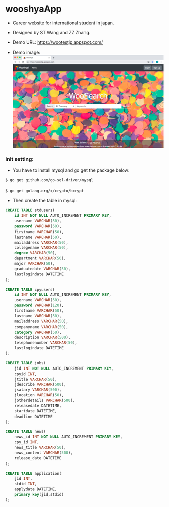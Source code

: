 # wooshyaApp
* Career website for international student in japan.

* Designed by ST Wang and ZZ Zhang.

* Demo URL: https://wootestjp.appspot.com/

* Demo image:
![image](https://github.com/hedyhefty/wooshyaApp/blob/master/HomeDemo.png?raw=true)

### init setting:
* You have to install mysql and go get the package below:

```bash
$ go get github.com/go-sql-driver/mysql

$ go get golang.org/x/crypto/bcrypt
```
* Then create the table in mysql:

```sql
CREATE TABLE stdusers(
    id INT NOT NULL AUTO_INCREMENT PRIMARY KEY,
    username VARCHAR(50),
    password VARCHAR(50),
    firstname VARCHAR(50),
    lastname VARCHAR(50),
    mailaddress VARCHAR(50),
    collegename VARCHAR(50),
    degree VARCHAR(50),
    department VARCHAR(50),
    major VARCHAR(50),
    graduatedate VARCHAR(50),
    lastlogindate DATETIME
);
```

```sql
CREATE TABLE cpyusers(
    id INT NOT NULL AUTO_INCREMENT PRIMARY KEY,
    username VARCHAR(50),
    password VARCHAR(120),
    firstname VARCHAR(50),
    lastname VARCHAR(50),
    mailaddress VARCHAR(50),
    companyname VARCHAR(50),
    category VARCHAR(50),
    description VARCHAR(500),
    telephonenumber VARCHAR(50),
    lastlogindate DATETIME
);
```
```sql
CREATE TABLE jobs(
    jid INT NOT NULL AUTO_INCREMENT PRIMARY KEY,
    cpyid INT,
    jtitle VARCHAR(50),
    jdescribe VARCHAR(500),
    jsalary VARCHAR(500),
    jlocation VARCHAR(50),
    jotherdetails VARCHAR(500),
    releasedate DATETIME,
    startdate DATETIME,
    deadline DATETIME
);
```
```sql
CREATE TABLE news(
    news_id INT NOT NULL AUTO_INCREMENT PRIMARY KEY,
    cpy_id INT,
    news_title VARCHAR(50),
    news_content VARCHAR(500),
    release_date DATETIME
);
```
```sql
CREATE TABLE application(
    jid INT,
    stdid INT,
    applydate DATETIME,
    primary key(jid,stdid)
);
```
